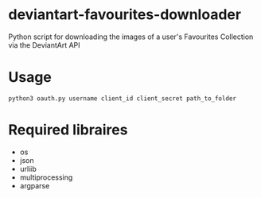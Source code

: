 # deviantart-favourites-downloader
Python script for downloading the images of a user's Favourites Collection via the DeviantArt API

# Usage
`python3 oauth.py username client_id client_secret path_to_folder`

# Required libraires
* os
* json
* urliib
* multiprocessing
* argparse
